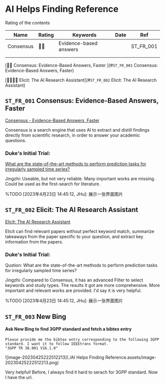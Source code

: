 # AI Helps Finding Reference

Rating of the contents

| Name      | Rating | Keywords               | Date | Ref       |
| --------- | ------ | ---------------------- | ---- | --------- |
| Consensus | 🌟🌟     | Evidence-based answers |      | ST_FR_001 |
|           |        |                        |      |           |
|           |        |                        |      |           |

[🌟🌟 Consensus: Evidence-Based Answers, Faster ](#`ST_FR_001` Consensus: Evidence-Based Answers, Faster)

[🌟🌟🌟🌟 Elicit: The AI Research Assistant](#`ST_FR_002` Elicit: The AI Research Assistant)



## `ST_FR_001` Consensus: Evidence-Based Answers, Faster

[Consensus - Evidence-Based Answers, Faster](https://consensus.app/)

Consensus is a search engine that uses AI to extract and distill findings directly from scientific research, in order to answer your academic questions.

### Duke's Initial Trial:

[What are the state-of-the-art methods to perform prediction tasks for irregularly sampled time series?](https://consensus.app/results/?q=What%20are%20the%20state-of-the-art%20methods%20to%20perform%20prediction%20tasks%20for%20irregularly%20sampled%20time%20series%3F&synthesize=on&year_min=2020)

Jingzhi: Useable, but not very reliable. Many important works are missing. Could be used as the first-search for literature.

%TODO [2023年4月23日 14:45:12, JHu]: 展示一张界面图片



## `ST_FR_002` Elicit: The AI Research Assistant

[Elicit: The AI Research Assistant](https://elicit.org/)

Elicit can find relevant papers without perfect keyword match, summarize takeaways from the paper specific to your question, and extract key information from the papers.

### Duke's Initial Trial:

Qustion: What are the state-of-the-art methods to perform prediction tasks for irregularly sampled time series?

Jingzhi: Compared to Consensus, it has an advanced Filter to select keywords and study types. The results it got are more comprehensive. More important and relevant works are provided. I'd say it is very helpful.

%TODO [2023年4月23日 14:45:12, JHu]: 展示一张界面图片



## `ST_FR_003` New Bing

#### Ask New Bing to find 3GPP standard and fetch a bibtex entry

```text
Please provide me the bibtex entry corresponding to the following 3GPP standard. I want it to follow IEEEtrans format.
"3GPP TR 38.901 V16.1.0"
```

![image-20230425222512213](./AI Helps Finding Reference.assets/image-20230425222512213.png)

Very helpful! Before, I always find it hard to serach for 3GPP standard. Now I have the url.
